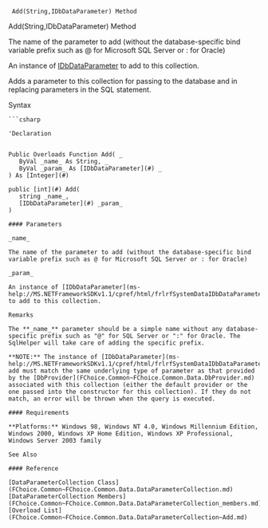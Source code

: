 ﻿     Add(String,IDbDataParameter) Method                                                   

Add(String,IDbDataParameter) Method

The name of the parameter to add (without the database-specific bind variable prefix such as @ for Microsoft SQL Server or : for Oracle)

An instance of [IDbDataParameter](ms-help://MS.NETFrameworkSDKv1.1/cpref/html/frlrfSystemDataIDbDataParameterClassTopic.htm) to add to this collection.

Adds a parameter to this collection for passing to the database and in replacing parameters in the SQL statement.

Syntax

```vbnet
```csharp

'Declaration
 

Public Overloads Function Add( _
   ByVal _name_ As String, _
   ByVal _param_ As [IDbDataParameter](#) _
) As [Integer](#)

public [int](#) Add( 
   string _name_,
   [IDbDataParameter](#) _param_
)

#### Parameters

_name_

The name of the parameter to add (without the database-specific bind variable prefix such as @ for Microsoft SQL Server or : for Oracle)

_param_

An instance of [IDbDataParameter](ms-help://MS.NETFrameworkSDKv1.1/cpref/html/frlrfSystemDataIDbDataParameterClassTopic.htm) to add to this collection.

Remarks

The **_name_** parameter should be a simple name without any database-specific prefix such as "@" for SQL Server or ":" for Oracle. The SqlHelper will take care of adding the specific prefix.

**NOTE:** The instance of [IDbDataParameter](ms-help://MS.NETFrameworkSDKv1.1/cpref/html/frlrfSystemDataIDbDataParameterClassTopic.htm) to add must match the same underlying type of parameter as that provided by the [DbProvider](FChoice.Common~FChoice.Common.Data.DbProvider.md) associated with this collection (either the default provider or the one passed into the constructor for this collection). If they do not match, an error will be thrown when the query is executed.

#### Requirements

**Platforms:** Windows 98, Windows NT 4.0, Windows Millennium Edition, Windows 2000, Windows XP Home Edition, Windows XP Professional, Windows Server 2003 family

See Also

#### Reference

[DataParameterCollection Class](FChoice.Common~FChoice.Common.Data.DataParameterCollection.md)  
[DataParameterCollection Members](FChoice.Common~FChoice.Common.Data.DataParameterCollection_members.md)  
[Overload List](FChoice.Common~FChoice.Common.Data.DataParameterCollection~Add.md)